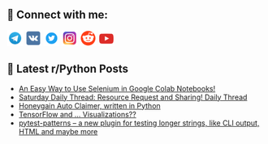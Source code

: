 ## 🔎 Connect with me:
[<img src="https://github.com/bullbesh/bullbesh/blob/main/images/Telegram.png" width="32" height="32" />](https://t.me/bullbesh)
[<img src="https://github.com/bullbesh/bullbesh/blob/main/images/VK.png" width="32" height="32" />](https://vk.com/bullbesh)
[<img src="https://github.com/bullbesh/bullbesh/blob/main/images/Twitter.png" width="32" height="32" />](https://twitter.com/bullbesh1)
[<img src="https://github.com/bullbesh/bullbesh/blob/main/images/Instagram.png" width="32" height="32" />](https://www.instagram.com/bullbesh)
[<img src="https://github.com/bullbesh/bullbesh/blob/main/images/Reddit.png" width="32" height="32" />](https://www.reddit.com/user/bullbesh)
[<img src="https://github.com/bullbesh/bullbesh/blob/main/images/YouTube.png" width="32" height="32" />](https://www.youtube.com/channel/UCtfjRs6uzgq5mfm8S06WTcg)

## 📕 Latest r/Python Posts
<!-- BLOG-POST-LIST:START -->
- [An Easy Way to Use Selenium in Google Colab Notebooks!](https://www.reddit.com/r/Python/comments/17xvmm3/an_easy_way_to_use_selenium_in_google_colab/)
- [Saturday Daily Thread: Resource Request and Sharing! Daily Thread](https://www.reddit.com/r/Python/comments/17xt1yn/saturday_daily_thread_resource_request_and/)
- [Honeygain Auto Claimer, written in Python](https://www.reddit.com/r/Python/comments/17xryos/honeygain_auto_claimer_written_in_python/)
- [TensorFlow and ... Visualizations??](https://www.reddit.com/r/Python/comments/17xrib7/tensorflow_and_visualizations/)
- [pytest-patterns – a new plugin for testing longer strings, like CLI output, HTML and maybe more](https://www.reddit.com/r/Python/comments/17xrheu/pytestpatterns_a_new_plugin_for_testing_longer/)
<!-- BLOG-POST-LIST:END -->
